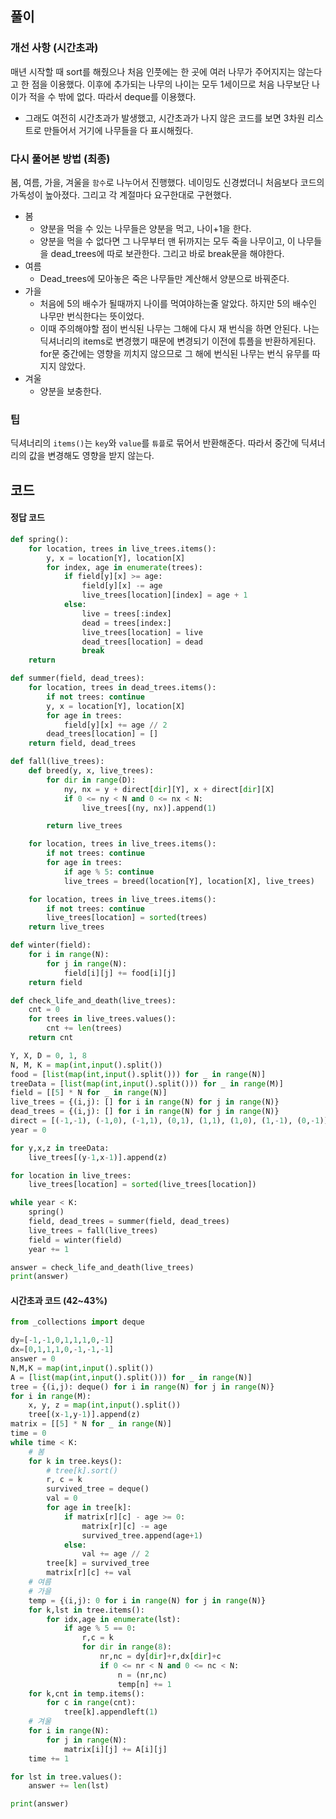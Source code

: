 ## 풀이

### 개선 사항 (시간초과)

매년 시작할 때 sort를 해줬으나 처음 인풋에는 한 곳에 여러 나무가 주어지지는 않는다고 한 점을 이용했다. 이후에 추가되는 나무의 나이는 모두 1세이므로 처음 나무보단 나이가 적을 수 밖에 없다. 따라서 deque를 이용했다.

- 그래도 여전히 시간초과가 발생했고, 시간초과가 나지 않은 코드를 보면 3차원 리스트로 만들어서 거기에 나무들을 다 표시해줬다.



### 다시 풀어본 방법 (최종)

봄, 여름, 가을, 겨울을 `함수`로 나누어서 진행했다. 네이밍도 신경썼더니 처음보다 코드의 가독성이 높아졌다. 그리고 각 계절마다 요구한대로 구현했다.

- 봄
  - 양분을 먹을 수 있는 나무들은 양분을 먹고, 나이+1을 한다.
  - 양분을 먹을 수 없다면 그 나무부터 맨 뒤까지는 모두 죽을 나무이고, 이 나무들을 dead_trees에 따로 보관한다. 그리고 바로 break문을 해야한다.
- 여름
  - Dead_trees에 모아놓은 죽은 나무들만 계산해서 양분으로 바꿔준다.
- 가을
  - 처음에 5의 배수가 될때까지 나이를 먹여야하는줄 알았다. 하지만 5의 배수인 나무만 번식한다는 뜻이었다.
  - 이때 주의해야할 점이 번식된 나무는 그해에 다시 재 번식을 하면 안된다. 나는 딕셔너리의 items로 변경했기 때문에 변경되기 이전에 튜플을 반환하게된다. for문 중간에는 영향을 끼치지 않으므로 그 해에 번식된 나무는 번식 유무를 따지지 않았다.
- 겨울
  - 양분을 보충한다.



### 팁

딕셔너리의 `items()`는 `key`와 `value`를 `튜플`로 묶어서 반환해준다. 따라서 중간에 딕셔너리의 값을 변경해도 영향을 받지 않는다.



## 코드

#### 정답 코드

```python
def spring():
    for location, trees in live_trees.items():
        y, x = location[Y], location[X]
        for index, age in enumerate(trees):
            if field[y][x] >= age:
                field[y][x] -= age
                live_trees[location][index] = age + 1
            else:
                live = trees[:index]
                dead = trees[index:]
                live_trees[location] = live
                dead_trees[location] = dead
                break
    return

def summer(field, dead_trees):
    for location, trees in dead_trees.items():
        if not trees: continue
        y, x = location[Y], location[X]
        for age in trees:
            field[y][x] += age // 2
        dead_trees[location] = []
    return field, dead_trees

def fall(live_trees):
    def breed(y, x, live_trees):
        for dir in range(D):
            ny, nx = y + direct[dir][Y], x + direct[dir][X]
            if 0 <= ny < N and 0 <= nx < N:
                live_trees[(ny, nx)].append(1)

        return live_trees

    for location, trees in live_trees.items():
        if not trees: continue
        for age in trees:
            if age % 5: continue
            live_trees = breed(location[Y], location[X], live_trees)

    for location, trees in live_trees.items():
        if not trees: continue
        live_trees[location] = sorted(trees)
    return live_trees

def winter(field):
    for i in range(N):
        for j in range(N):
            field[i][j] += food[i][j]
    return field

def check_life_and_death(live_trees):
    cnt = 0
    for trees in live_trees.values():
        cnt += len(trees)
    return cnt

Y, X, D = 0, 1, 8
N, M, K = map(int,input().split())
food = [list(map(int,input().split())) for _ in range(N)]
treeData = [list(map(int,input().split())) for _ in range(M)]
field = [[5] * N for _ in range(N)]
live_trees = {(i,j): [] for i in range(N) for j in range(N)}
dead_trees = {(i,j): [] for i in range(N) for j in range(N)}
direct = [(-1,-1), (-1,0), (-1,1), (0,1), (1,1), (1,0), (1,-1), (0,-1)]
year = 0

for y,x,z in treeData:
    live_trees[(y-1,x-1)].append(z)

for location in live_trees:
    live_trees[location] = sorted(live_trees[location])

while year < K:
    spring()
    field, dead_trees = summer(field, dead_trees)
    live_trees = fall(live_trees)
    field = winter(field)
    year += 1

answer = check_life_and_death(live_trees)
print(answer)
```

#### 시간초과 코드 (42~43%)

```python
from _collections import deque

dy=[-1,-1,0,1,1,1,0,-1]
dx=[0,1,1,1,0,-1,-1,-1]
answer = 0
N,M,K = map(int,input().split())
A = [list(map(int,input().split())) for _ in range(N)]
tree = {(i,j): deque() for i in range(N) for j in range(N)}
for i in range(M):
    x, y, z = map(int,input().split())
    tree[(x-1,y-1)].append(z)
matrix = [[5] * N for _ in range(N)]
time = 0
while time < K:
    # 봄
    for k in tree.keys():
        # tree[k].sort()
        r, c = k
        survived_tree = deque()
        val = 0
        for age in tree[k]:
            if matrix[r][c] - age >= 0:
                matrix[r][c] -= age
                survived_tree.append(age+1)
            else:
                val += age // 2
        tree[k] = survived_tree
        matrix[r][c] += val
    # 여름
    # 가을
    temp = {(i,j): 0 for i in range(N) for j in range(N)}
    for k,lst in tree.items():
        for idx,age in enumerate(lst):
            if age % 5 == 0:
                r,c = k
                for dir in range(8):
                    nr,nc = dy[dir]+r,dx[dir]+c
                    if 0 <= nr < N and 0 <= nc < N:
                        n = (nr,nc)
                        temp[n] += 1
    for k,cnt in temp.items():
        for c in range(cnt):
            tree[k].appendleft(1)
    # 겨울
    for i in range(N):
        for j in range(N):
            matrix[i][j] += A[i][j]
    time += 1

for lst in tree.values():
    answer += len(lst)

print(answer)
```
